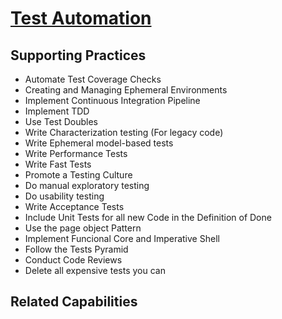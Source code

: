 # [Test Automation](https://dora.dev/devops-capabilities/technical/test-automation/)

<!-- TODO: insert summary of capability -->

## Supporting Practices

<!-- TODO: insert a list of [linked practices](/practices) that support this capability. For each item, give a brief explanation of how the linked practice supports / relates to this capability. Also categorize each linked practice as one of the following: Enables, Requires, Improves -->

* Automate Test Coverage Checks
* Creating and Managing Ephemeral Environments 
* Implement Continuous Integration Pipeline 
* Implement TDD
* Use Test Doubles
* Write Characterization testing (For legacy code)
* Write Ephemeral model-based tests
* Write Performance Tests
* Write Fast Tests
* Promote a Testing Culture
* Do manual exploratory testing
* Do usability testing
* Write Acceptance Tests
* Include Unit Tests for all new Code in the Definition of Done
* Use the page object Pattern
* Implement Funcional Core and Imperative Shell
* Follow the Tests Pyramid
* Conduct Code Reviews
* Delete all expensive tests you can

## Related Capabilities

<!-- TODO: insert a list of [linked capabilities](/capabilities) that support this capability. For each item, give a brief explanation of how the linked capability supports / relates to this capability. Also categorize each linked capability as one of the following: Enables, Requires, Improves -->
